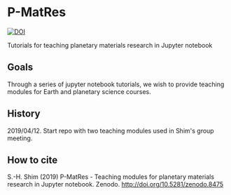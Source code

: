 # P-MatRes

[![DOI](https://zenodo.org/badge/181243548.svg)](https://zenodo.org/badge/latestdoi/181243548)

Tutorials for teaching planetary materials research in Jupyter notebook

## Goals

Through a series of jupyter notebook tutorials, we wish to provide teaching modules for Earth and planetary science courses.

## History

2019/04/12.  Start repo with two teaching modules used in Shim's group meeting.

## How to cite

S.-H. Shim (2019) P-MatRes - Teaching modules for planetary materials research in Jupyter notebook. Zenodo. http://doi.org/10.5281/zenodo.8475
